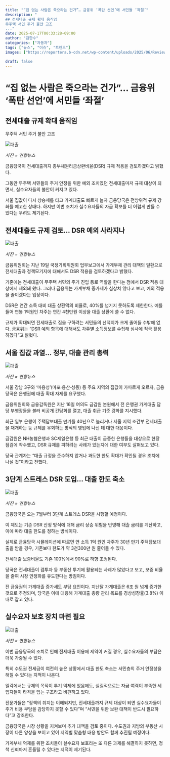 ```yaml
---
title: "“집 없는 사람은 죽으라는 건가”… 금융위 ‘폭탄 선언’에 서민들 ‘좌절’"
description: "
## 전세대출 규제 확대 움직임
무주택 서민 주거 불안 고조
..."
date: 2025-07-17T00:33:28+09:00
author: "김한수"
categories: ["자동차"]
tags: ["뉴스", "이슈", "트렌드"]
images: ["https://reportera.b-cdn.net/wp-content/uploads/2025/06/Review-of-application-of-DSR-for-pre-sale-loans-1024x576.jpg"]

draft: false
---
```


# “집 없는 사람은 죽으라는 건가”… 금융위 ‘폭탄 선언’에 서민들 ‘좌절’


## 전세대출 규제 확대 움직임
무주택 서민 주거 불안 고조


![대출](https://reportera.b-cdn.net/wp-content/uploads/2025/06/Review-of-application-of-DSR-for-pre-sale-loans-1024x576.jpg)

*사진 = 연합뉴스*

금융당국이 전세대출까지 총부채원리금상환비율(DSR) 규제 적용을 검토하겠다고 밝혔다.

그동안 무주택 서민들의 주거 안정을 위한 예외 조치였던 전세대출마저 규제 대상이 되면서, 실수요자들의 불안이 커지고 있다.

서울 집값이 다시 상승세를 타고 가계대출도 빠르게 늘자 금융당국은 전방위적 규제 강화를 예고한 상태다. 하지만 이번 조치가 실수요자들의 자금 확보를 더 어렵게 만들 수 있다는 우려도 제기된다.


## 전세대출도 규제 검토… DSR 예외 사라지나


![대출](https://reportera.b-cdn.net/wp-content/uploads/2025/06/금융위원회-2-1024x576.jpg)

*사진 = 연합뉴스*

금융위원회는 지난 19일 국정기획위원회 업무보고에서 가계부채 관리 대책의 일환으로 전세대출과 정책모기지에 대해서도 DSR 적용을 검토하겠다고 밝혔다.

기존에는 전세대출이 무주택 서민의 주거 진입 통로 역할을 한다는 점에서 DSR 적용 대상에서 제외돼 왔다. 그러나 금융위는 가계부채 증가세가 심상치 않다고 보고, 예외 적용을 줄이겠다는 입장이다.

DSR은 연간 소득 대비 대출 상환액의 비율로, 40%를 넘기지 못하도록 제한한다. 예를 들어 연봉 1억원인 차주는 연간 4천만원 이상을 대출 상환에 쓸 수 없다.

규제가 확대되면 전세대출로 집을 구하려는 서민들의 선택지가 크게 줄어들 수밖에 없다. 금융위는 “DSR 예외 항목에 대해서도 차주별 소득정보를 수집해 심사에 적극 활용하겠다”고 밝혔다.


## 서울 집값 과열… 정부, 대출 관리 총력


![대출](https://reportera.b-cdn.net/wp-content/uploads/2025/06/전세대출-1-1024x642.jpg)

*사진 = 연합뉴스*

서울 강남 3구와 ‘마용성’(마포·용산·성동) 등 주요 지역의 집값이 가파르게 오르자, 금융당국은 은행권에 대출 확대 자제를 요구했다.

금융위원회와 금융감독원은 지난 16일 여의도 금감원 본원에서 전 은행권 가계대출 담당 부행장들을 불러 비공개 간담회를 열고, 대출 취급 기준 강화를 지시했다.

최근 일부 은행이 주택담보대출 만기를 40년으로 늘리거나 서울 지역 조건부 전세대출을 재개하는 등 규제를 우회하는 방식의 영업에 나선 데 대한 대응이다.

금감원은 NH농협은행과 SC제일은행 등 최근 대출이 급증한 은행들을 대상으로 현장 점검에 착수했고, DSR 규제를 피하려는 사례가 있는지에 대한 여부도 살펴보고 있다.

당국 관계자는 “대출 규정을 준수하지 않거나 과도한 한도 확대가 확인될 경우 조치에 나설 것”이라고 전했다.


## 3단계 스트레스 DSR 도입… 대출 한도 축소


![대출](https://reportera.b-cdn.net/wp-content/uploads/2025/06/주택자금대출-1-1024x611.jpg)

*사진 = 연합뉴스*

금융당국은 오는 7월부터 3단계 스트레스 DSR을 시행할 예정이다.

이 제도는 기존 DSR 산정 방식에 더해 금리 상승 위험을 반영해 대출 금리를 계산하고, 이에 따라 대출 한도를 정하는 방식이다.

실제로 금융당국 시뮬레이션에 따르면 연 소득 1억 원인 차주가 30년 만기 주택담보대출을 받을 경우, 기존보다 한도가 약 3천300만 원 줄어들 수 있다.

전세대출 보증비율도 기존 100%에서 90%로 하향 조정된다.

당국은 전세대출이 갭투자 등 부동산 투기에 활용되는 사례가 많았다고 보고, 보증 비율을 줄여 시장 안정화를 유도한다는 방침이다.

전 금융권의 가계대출 증가세도 부담 요인이다. 지난달 가계대출은 6조 원 넘게 증가한 것으로 추정되며, 당국은 이에 대응해 가계대출 총량 관리 목표를 경상성장률(3.8%) 이내로 잡고 있다.


## 실수요자 보호 장치 마련 필요


![대출](https://reportera.b-cdn.net/wp-content/uploads/2025/06/전세대출-3-1024x661.jpg)

*사진 = 연합뉴스*

이번 금융당국의 조치로 인해 전세대출 이용에 제약이 커질 경우, 실수요자들의 부담은 더욱 가중될 수 있다.

특히 수도권 전세금이 여전히 높은 상황에서 대출 한도 축소는 서민층의 주거 안정성을 해칠 수 있다는 지적이 나온다.

일각에서는 규제의 목적이 투기 억제에 있음에도, 실질적으로는 자금 여력이 부족한 세입자들이 타격을 입는 구조라고 비판하고 있다.

전문가들은 “정책의 취지는 이해되지만, 전세대출까지 규제 대상이 되면 실수요자들이 주거 비용 부담을 감당하지 못할 수 있다”며 “서민을 위한 보완 대책이 반드시 필요하다”고 강조한다.

금융당국은 시장 상황을 지켜보며 추가 대책을 검토 중이다. 수도권과 지방의 부동산 시장이 다른 양상을 보이고 있어 지역별 맞춤형 대응 방안도 함께 추진될 예정이다.

가계부채 억제를 위한 조치들이 실수요자 보호라는 또 다른 과제를 해결하지 못하면, 정책 신뢰마저 흔들릴 수 있다는 지적이 제기된다.
